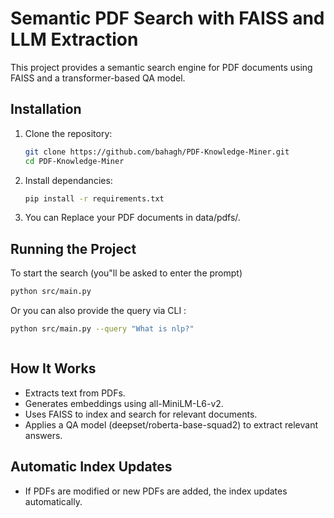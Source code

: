 # Semantic PDF Search with FAISS and LLM Extraction

This project provides a semantic search engine for PDF documents using FAISS and a transformer-based QA model.

## Installation

1. Clone the repository:
   ```bash
   git clone https://github.com/bahagh/PDF-Knowledge-Miner.git
   cd PDF-Knowledge-Miner
   ```
2. Install dependancies:

   ```bash
   pip install -r requirements.txt

   ```
3. You can Replace your PDF documents in data/pdfs/.
## Running the Project

To start the search (you"ll be asked to enter the prompt)
   ```bash
   python src/main.py


   ```

Or you can also provide the query via CLI :
   ```bash
   python src/main.py --query "What is nlp?"



   ```

## How It Works

- Extracts text from PDFs.
- Generates embeddings using all-MiniLM-L6-v2.
- Uses FAISS to index and search for relevant documents.
- Applies a QA model (deepset/roberta-base-squad2) to extract relevant answers.

## Automatic Index Updates
- If PDFs are modified or new PDFs are added, the index updates automatically.